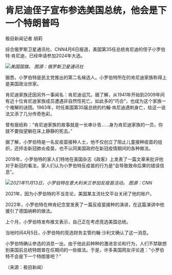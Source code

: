 # 肯尼迪侄子宣布参选美国总统，他会是下一个特朗普吗

极目新闻记者 胡莉

综合俄罗斯卫星通讯社、CNN4月6日报道，美国第35任总统肯尼迪的侄子小罗伯特·肯尼迪，已经申请参加2024年大选。

![](https://inews.gtimg.com/om_bt/O86IRdP1gxSrbAKAsVm_8wonqxqJ2ee3lvlSsrfb_5a70AA/1000)_美国国旗。
图源：俄罗斯卫星通讯社_

据悉，小罗伯特是民主党推出的第二名候选人。小罗伯特所在的肯尼迪家族称得上是美国政治世家。

肯尼迪家族还因另外一事闻名：肯尼迪诅咒。据了解，从1941年开始到2009年间有近十位肯尼迪家族成员遭遇非自然性死亡。如此多的“巧合”，也成为这个家族一个难解的谜团。1963年，时任美国第35届总统的约翰·肯尼迪遇刺身亡，给这一说法又添了几分传奇色彩。

曾有报纸称：“肯尼迪家族的故事就是一长串讣告……身为肯尼迪家族的一员，你就不要指望躺在床上静静的死去。”

据了解，小罗伯特是一名反疫苗接种人士，他不仅创立了阻止儿童接种疫苗的组织，还抨击新冠肺炎疫苗，也不认同美国政府在新冠疫情期间的各种做法。

2019年，小罗伯特的家人们特地在美国杂志《政客》上发表了一篇文章来批评他对于新冠的看法，家人们认为小罗伯特反疫苗的行为是“会导致致命后果的错误信息”。

![](https://inews.gtimg.com/om_bt/ONAsNK7LU-G8jyGEUoXrlrW5uJFpC1RCL9aV8c3_Bc3J0AA/1000)_2021年11月13日，小罗伯特在意大利米兰参加反疫苗活动。
图源：CNN_

2021年，因为小罗伯特的不当言论，美国某主流社交平台关闭了他的账户。

2022年，小罗伯特在林肯纪念堂发表了一篇反疫苗接种的演讲，在这篇演讲中他援引了德国纳粹的做法。

上个月，小罗伯特发布推文表示，自己正在考虑竞选美国总统。

当地时间4月5日，小罗伯特的竞选财务主管约翰·沙利文确认了这一消息。

小罗伯特确认参选的消息一出，由于他此前种种的激进言论和行为，人们不禁联想到美国前总统特朗普在任期间的一些做法。于是，许多美国网友评论道：“小罗伯特不会是下一个特朗普吧？”

（来源：极目新闻）

